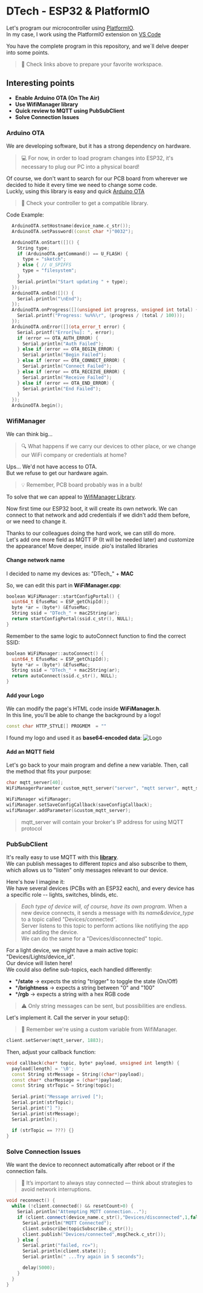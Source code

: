 # DTech - ESP32 & PlatformIO
Let's program our microcontroller using [PlatformIO](https://platformio.org/).  
In my case, I work using the PlatformIO extension on [VS Code](https://marketplace.visualstudio.com/items?itemName=platformio.platformio-ide)

You have the complete program in this repository, and we´ll delve deeper into some points.
> 🧭 Check links above to prepare your favorite workspace.  

## Interesting points
- **Enable Arduino OTA (On The Air)** 
- **Use WifiManager library**
- **Quick review to MQTT using PubSubClient**
- **Solve Connection Issues** 

### Arduino OTA
We are developing software, but it has a strong dependency on hardware.  
> 💻 For now, in order to load program changes into ESP32, it's necessary to plug our PC into a physical board!

Of course, we don't want to search for our PCB board from wherever we decided to hide it every time we need to change some code.  
Luckly, using this library is easy and quick [Arduino OTA](https://github.com/arduino-libraries/Arduino_ESP32_OTA)
> 🧾 Check your controller to get a compatible library.

Code Example:
```cpp
  ArduinoOTA.setHostname(device_name.c_str());
  ArduinoOTA.setPassword((const char *)"0032");

  ArduinoOTA.onStart([]() {
    String type;
    if (ArduinoOTA.getCommand() == U_FLASH) {
      type = "sketch";
    } else { // U_SPIFFS
      type = "filesystem";
    }
    Serial.println("Start updating " + type);
  });
  ArduinoOTA.onEnd([]() {
    Serial.println("\nEnd");
  });
  ArduinoOTA.onProgress([](unsigned int progress, unsigned int total) {
    Serial.printf("Progress: %u%%\r", (progress / (total / 100)));
  });
  ArduinoOTA.onError([](ota_error_t error) {
    Serial.printf("Error[%u]: ", error);
    if (error == OTA_AUTH_ERROR) {
      Serial.println("Auth Failed");
    } else if (error == OTA_BEGIN_ERROR) {
      Serial.println("Begin Failed");
    } else if (error == OTA_CONNECT_ERROR) {
      Serial.println("Connect Failed");
    } else if (error == OTA_RECEIVE_ERROR) {
      Serial.println("Receive Failed");
    } else if (error == OTA_END_ERROR) {
      Serial.println("End Failed");
    }
  });
  ArduinoOTA.begin();
```

### WifiManager
We can think big...
> 🔍 What happens if we carry our devices to other place, or we change our WiFi company or credentials at home?

Ups... We'd not have access to OTA.  
But we refuse to get our hardware again.
> 💡 Remember, PCB board probably was in a bulb!  

To solve that we can appeal to [WifiManager Library](https://github.com/tzapu/WiFiManager).

Now first time our ESP32 boot, it will create its own network. We can connect to that network and add credentials if we didn't add them before, or we need to change it.

Thanks to our colleagues doing the hard work, we can still do more.  
Let's add one more field as MQTT IP (It will be needed later) and customize the appearance! 
Move deeper, inside .pio's installed libraries

#### Change network name
I decided to name my devices as: "DTech_" + **MAC**

So, we can edit this part in **WiFiManager.cpp**:
```cpp
boolean WiFiManager::startConfigPortal() {  
  uint64_t EfuseMac = ESP_getChipId();
  byte *ar = (byte*) &EfuseMac;
  String ssid = "DTech_" + mac2String(ar);
  return startConfigPortal(ssid.c_str(), NULL);
}
```

Remember to the same logic to autoConnect function to find the correct SSID:
```cpp
boolean WiFiManager::autoConnect() {
  uint64_t EfuseMac = ESP_getChipId();
  byte *ar = (byte*) &EfuseMac;
  String ssid = "DTech_" + mac2String(ar);
  return autoConnect(ssid.c_str(), NULL);
}   
```

#### Add your Logo
We can modify the page's HTML code inside **WiFiManager.h**.  
In this line, you'll be able to change the background by a logo!   
```cpp
const char HTTP_STYLE[] PROGMEM  = ""
```
I found my logo and used it as **base64-encoded data**:
![Logo](img/DTech_img.png)  

#### Add an MQTT field
Let's go back to your main program and define a new variable. Then, call the method that fits your purpose:
```cpp 
char mqtt_server[40];
WiFiManagerParameter custom_mqtt_server("server", "mqtt server", mqtt_server, 40);

WiFiManager wifiManager;
wifiManager.setSaveConfigCallback(saveConfigCallback);
wifiManager.addParameter(&custom_mqtt_server);
```
> mqtt_server will contain your broker's IP address for using MQTT protocol

### PubSubClient
It's really easy to use MQTT with this [**library**](https://github.com/knolleary/pubsubclient).  
We can publish messages to different *topics* and also subscribe to them, which allows us to "listen" only messages relevant to our device.

Here's how I imagine it:   
We have several devices (PCBs with an ESP32 each), and every device has a specific role -- lights, switches, blinds, etc. 
> *Each type of device will, of course, have its own program*.
When a new device connects, it sends a message with its *name&device_type* to a topic called "Devices/connected".  
Server listens to this topic to perform actions like notifiying the app and adding the device.  
We can do the same for a "Devices/disconnected" topic.

For a light device, we might have a main active topic: "Devices/Lights/device_id".   
Our device will listen here!  
We could also define sub-topics, each handled differently:
- ***/state** -> expects the string "trigger" to toggle the state (On/Off)
- ***/brightness** -> expects a string between "0" and "100"
- ***/rgb** -> expects a string with a hex RGB code 

> ⚠️ Only string messages can be sent, but possibilities are endless.


Let's implement it. Call the server in your setup():
> 🧠 Remember we're using a custom variable from WifiManager.

```cpp
client.setServer(mqtt_server, 1883);
```

Then, adjust your callback function:
```cpp
void callback(char* topic, byte* payload, unsigned int length) {
  payload[length] = '\0';
  const String strMessage = String((char*)payload);
  const char* charMessage = (char*)payload;
  const String strTopic = String(topic);
  
  Serial.print("Message arrived [");
  Serial.print(strTopic);
  Serial.print("] ");
  Serial.print(strMessage);
  Serial.println();
  
  if (strTopic == ???) {}
}
```

### Solve Connection Issues
We want the device to reconnect automatically after reboot or if the connection fails.   
> 🔗 It’s important to always stay connected — think about strategies to avoid network interruptions.   

```cpp
void reconnect() {
  while (!client.connected() && resetCount>0) {
    Serial.println("Attempting MQTT connection...");
    if (client.connect(device_name.c_str(),"Devices/disconnected",1,false,msgCheck.c_str())) {
      Serial.println("MQTT Connected");
      client.subscribe(topicSubscribe.c_str());
      client.publish("Devices/connected",msgCheck.c_str());
    } else {
      Serial.print("failed, rc=");
      Serial.println(client.state());
      Serial.println(" ...Try again in 5 seconds");

      delay(5000);
    }
  }
}
```

